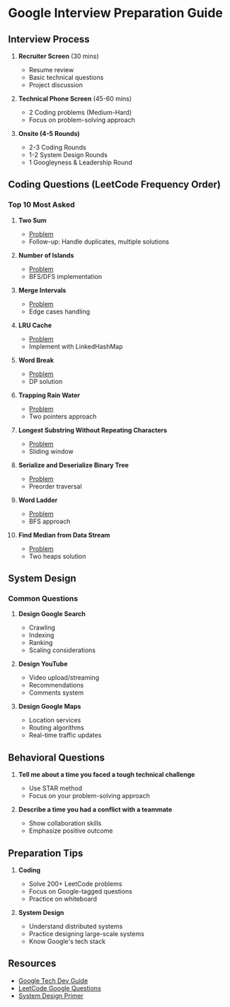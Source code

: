 # Google Interview Preparation Guide

## Interview Process
1. **Recruiter Screen** (30 mins)
   - Resume review
   - Basic technical questions
   - Project discussion

2. **Technical Phone Screen** (45-60 mins)
   - 2 Coding problems (Medium-Hard)
   - Focus on problem-solving approach

3. **Onsite (4-5 Rounds)**
   - 2-3 Coding Rounds
   - 1-2 System Design Rounds
   - 1 Googleyness & Leadership Round

## Coding Questions (LeetCode Frequency Order)

### Top 10 Most Asked
1. **Two Sum**
   - [Problem](https://leetcode.com/problems/two-sum/)
   - Follow-up: Handle duplicates, multiple solutions

2. **Number of Islands**
   - [Problem](https://leetcode.com/problems/number-of-islands/)
   - BFS/DFS implementation

3. **Merge Intervals**
   - [Problem](https://leetcode.com/problems/merge-intervals/)
   - Edge cases handling

4. **LRU Cache**
   - [Problem](https://leetcode.com/problems/lru-cache/)
   - Implement with LinkedHashMap

5. **Word Break**
   - [Problem](https://leetcode.com/problems/word-break/)
   - DP solution

6. **Trapping Rain Water**
   - [Problem](https://leetcode.com/problems/trapping-rain-water/)
   - Two pointers approach

7. **Longest Substring Without Repeating Characters**
   - [Problem](https://leetcode.com/problems/longest-substring-without-repeating-characters/)
   - Sliding window

8. **Serialize and Deserialize Binary Tree**
   - [Problem](https://leetcode.com/problems/serialize-and-deserialize-binary-tree/)
   - Preorder traversal

9. **Word Ladder**
   - [Problem](https://leetcode.com/problems/word-ladder/)
   - BFS approach

10. **Find Median from Data Stream**
    - [Problem](https://leetcode.com/problems/find-median-from-data-stream/)
    - Two heaps solution

## System Design

### Common Questions
1. **Design Google Search**
   - Crawling
   - Indexing
   - Ranking
   - Scaling considerations

2. **Design YouTube**
   - Video upload/streaming
   - Recommendations
   - Comments system

3. **Design Google Maps**
   - Location services
   - Routing algorithms
   - Real-time traffic updates

## Behavioral Questions
1. **Tell me about a time you faced a tough technical challenge**
   - Use STAR method
   - Focus on your problem-solving approach

2. **Describe a time you had a conflict with a teammate**
   - Show collaboration skills
   - Emphasize positive outcome

## Preparation Tips
1. **Coding**
   - Solve 200+ LeetCode problems
   - Focus on Google-tagged questions
   - Practice on whiteboard

2. **System Design**
   - Understand distributed systems
   - Practice designing large-scale systems
   - Know Google's tech stack

## Resources
- [Google Tech Dev Guide](https://techdevguide.withgoogle.com/)
- [LeetCode Google Questions](https://leetcode.com/company/google/)
- [System Design Primer](https://github.com/donnemartin/system-design-primer)
